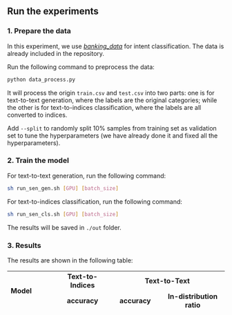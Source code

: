 ## Run the experiments

### 1. Prepare the data

In this experiment, we use [*banking_data*](https://github.com/PolyAI-LDN/task-specific-datasets/tree/master/banking_data) for intent classification. The data is already included in the repository.

Run the following command to preprocess the data:

```bash
python data_process.py
```

It will process the origin `train.csv` and `test.csv` into two parts: one is for text-to-text generation, where the labels are the original categories; while the other is for text-to-indices classification, where the labels are all converted to indices.   

Add `--split` to randomly split 10% samples from training set as validation set to tune the hyperparameters (we have already done it and fixed all the hyperparameters).

### 2. Train the model

For text-to-text generation, run the following command:

```bash
sh run_sen_gen.sh [GPU] [batch_size]
```

For text-to-indices classification, run the following command:

```bash
sh run_sen_cls.sh [GPU] [batch_size]
```

The results will be saved in `./out` folder.

### 3. Results

The results are shown in the following table:

<table style="height: 90px;" width="599">
<tbody>
<tr style="height: 18px;">
<td style="height: 36px; width: 128.219px;" rowspan="2"><strong>Model</strong></td>
<td style="text-align: center; height: 18px; width: 144.25px;"><strong>Text-to-Indices</strong></td>
<td style="text-align: center; height: 18px; width: 304.531px;" colspan="2"><strong>Text-to-Text</strong></td>
</tr>
<tr style="height: 18px;">
<td style="text-align: center; height: 18px; width: 144.25px;"><strong>accuracy</strong></td>
<td style="text-align: center; height: 18px; width: 128.219px;"><strong>accuracy</strong></td>
<td style="text-align: center; height: 18px; width: 170.312px;"><strong>In-distribution ratio</strong></td>
</tr>
<tr style="height: 18px;">
<td style="height: 18px; width: 128.219px;">T5-base (220M)</td>
<td style="text-align: center; height: 18px; width: 144.25px;">93.9935</td>
<td style="text-align: center; height: 18px; width: 128.219px;">93.7013</td>
<td style="text-align: center; height: 18px; width: 170.312px;">99.9675</td>
</tr>
<tr style="height: 18px;">
<td style="height: 18px; width: 128.219px;">T5-large (770M)</td>
<td style="text-align: center; height: 18px; width: 144.25px;">93.2143</td>
<td style="text-align: center; height: 18px; width: 128.219px;">93.7662</td>
<td style="text-align: center; height: 18px; width: 170.312px;">99.9351</td>
</tr>
<tr style="height: 18px;">
<td style="height: 18px; width: 128.219px;">T5-3B</td>
<td style="text-align: center; height: 18px; width: 144.25px;">94.4156</td>
<td style="text-align: center; height: 18px; width: 128.219px;">93.7987</td>
<td style="text-align: center; height: 18px; width: 170.312px;">99.9351</td>
</tr>
</tbody>
</table>


<!-- **TODO**:
- check the reason of the wired result of text-to-indices T5-3B. -->